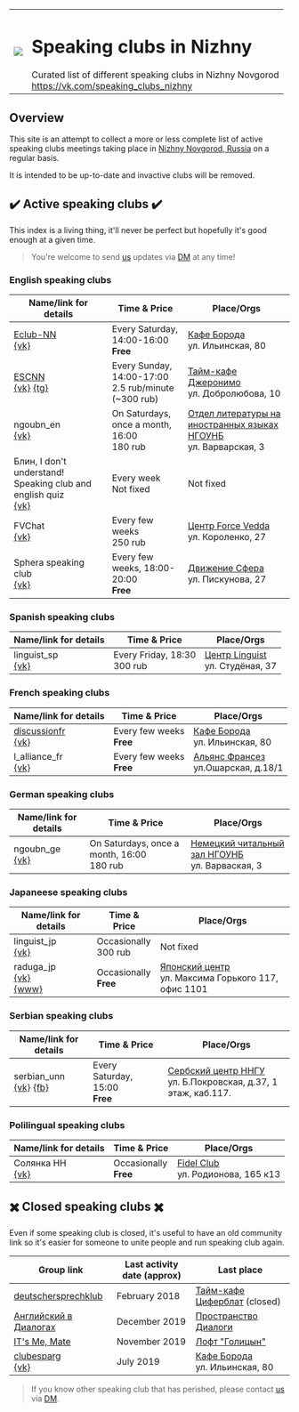 <table>
  <tr><td>
    <image src="https://avatars2.githubusercontent.com/u/44372866?s=200&v=4"/>
  </td><td>
    <h1>Speaking clubs in Nizhny</h1>
    Curated list of different speaking clubs in Nizhny Novgorod<br>
    <a href="https://vk.com/speaking_clubs_nizhny">https://vk.com/speaking_clubs_nizhny</a>
  </td></tr>
</table>

## Overview

This site is an attempt to collect a more or less complete list of active
speaking clubs meetings taking place in [Nizhny Novgorod, Russia](https://en.wikipedia.org/wiki/Nizhny_Novgorod)
on a regular basis.

It is intended to be up-to-date and invactive clubs will be removed.

## ✔️ Active speaking clubs ✔️

This index is a living thing, it'll never be perfect but hopefully it's
good enough at a given time.

> You're welcome to send [us](https://vk.com/speaking_clubs_nizhny) updates via [DM](https://vk.com/im?sel=-172959905) at any time!

### English speaking clubs

| Name/link for details | Time & Price | Place/Orgs |
|-----------------------|------|-------|
| [Eclub-NN](/english/eclub_nn/)<br>[{vk}](https://vk.com/myenglishclub) | Every Saturday, 14:00-16:00<br>**Free** | [Кафе Борода](https://vk.com/borodacafe)<br>ул. Ильинская, 80 |
| [ESCNN](/english/escnn/)<br>[{vk}](https://vk.com/escnn) [{tg}](https://t.me/escnn) | Every Sunday, 14:00-17:00<br>2.5 rub/minute (~300 rub) | [Тайм-кафе Джеронимо](https://vk.com/geronimonn)<br>ул. Добролюбова, 10 |
| ngoubn_en<br>[{vk}](https://vk.com/ino_nn) | On Saturdays, once a month, 16:00<br>180 rub | [Отдел литературы на иностранных языках НГОУНБ](https://vk.com/ino_nn?w=address-162054778_57869)<br>ул. Варварская, 3 |
| Блин, I don't understand! Speaking club and english quiz <br>[{vk}](https://vk.com/blin_i_dont_understand) | Every week<br>Not fixed|Not fixed|
| FVChat<br>[{vk}](https://vk.com/forcevedda) | Every few weeks<br>250 rub | [Центр Force Vedda](https://vk.com/forcevedda?w=address-22088713_55198)<br>ул. Короленко, 27|
| Sphera speaking club<br>[{vk}](https://vk.com/workcamp) | Every few weeks, 18:00-20:00<br>**Free** | [Движение Сфера](https://vk.com/workcamp?w=address-1571828_56118)<br>ул. Пискунова, 27 |

### Spanish speaking clubs

| Name/link for details | Time & Price | Place/Orgs |
|-----------------------|------|-------|
| linguist_sp<br>[{vk}](https://vk.com/spanish_speaking_club) | Every Friday, 18:30<br>300 rub|[Центр Linguist](https://vk.com/linguist_nn)<br>ул. Студёная, 37|

### French speaking clubs

| Name/link for details | Time & Price | Place/Orgs |
|-----------------------|------|-------|
| [discussionfr](/french/discussionfr/)<br>[{vk}](https://vk.com/discussionfr) | Every few weeks<br>**Free** | [Кафе Борода](https://vk.com/borodacafe)<br>ул. Ильинская, 80 |
| l_alliance_fr<br>[{vk}](https://vk.com/af_nn) | Every few weeks<br>**Free** | [Альянс Франсез](https://2gis.ru/n_novgorod/firm/2674540563146140?m=44.009834%2C56.319834%2F16)<br>ул.Ошарская, д.18/1 |

### German speaking clubs

| Name/link for details | Time & Price | Place/Orgs |
|-----------------------|------|-------|
| ngoubn_ge <br>[{vk}](https://vk.com/dsaal_nn) | On Saturdays, once a month, 16:00<br>180 rub | [Немецкий читальный зал НГОУНБ](https://vk.com/dsaal_nn?w=address-61545234_15142)<br>ул. Варваская, 3 |

### Japaneese speaking clubs

| Name/link for details | Time & Price | Place/Orgs |
|-----------------------|------|-------|
| linguist_jp<br>[{vk}](https://vk.com/japanese_speaking_club) | Occasionally<br>300 rub | Not fixed |
| raduga_jp<br>[{vk}](https://vk.com/nizinokai)<br>[{www}](https://nn.jc.org.ru/ru/yaponskij-yazyik/klub-obshheniya-na-yaponskom-yazyike.html) | Occasionally<br>**Free**| [Японский центр](https://nn.jc.org.ru/ru/index.html)<br>ул. Максима Горького 117, офис 1101 |

### Serbian speaking clubs

| Name/link for details | Time & Price | Place/Orgs |
|-----------------------|------|-------|
| serbian_unn<br>[{vk}](https://vk.com/public185500515) [{fb}](https://www.facebook.com/serbian.unn/)| Every Saturday, 15:00<br>**Free**| [Сербский центр ННГУ](https://2gis.ru/n_novgorod/geo/2674647933945849/tab/inside?m=43.999189%2C56.320765%2F19.6)<br>ул. Б.Покровская, д.37, 1 этаж, каб.117. |

### Polilingual speaking clubs

| Name/link for details | Time & Price | Place/Orgs |
|-----------------------|------|-------|
| Солянка НН<br>[{vk}](https://vk.com/solyanka_nn)| Occasionally<br>**Free** | [Fidel Club](https://vk.com/solyankann_4?w=address-153055099_37647)<br>ул. Родионова, 165 к13|

## ✖️ Closed speaking clubs ✖️

Even if some speaking club is closed, it's useful to have an old community link so it's easier for someone
to unite people and run speaking club again.

| Group link | Last activity date (approx) | Last place |
|------------|-----------------------------|------------|
| [deutschersprechklub](https://vk.com/deutschersprechklub) | February 2018 | [Тайм-кафе Циферблат](https://vk.com/ziferblatnn) (closed) |
| [Английский в Диалогах](https://vk.com/engdialogues) | December 2019 | [Пространство Диалоги](https://vk.com/dialogi_nn) |
| [IT's Me, Mate](https://vk.com/itmmspeak) | November 2019 | [Лофт "Голицын"](https://vk.com/loft47c) |
| [clubesparg](/spanish/clubesparg/)<br>[{vk}](https://vk.com/clubesparg) | July 2019 | [Кафе Борода](https://vk.com/borodacafe)<br>ул. Ильинская, 80 |

> If you know other speaking club that has perished, please contact [us](https://vk.com/speaking_clubs_nizhny) via [DM](https://vk.com/im?sel=-172959905).

